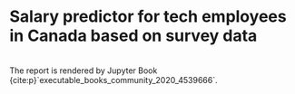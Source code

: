 # Salary predictor for tech employees in Canada based on survey data
<br>
The report is rendered by Jupyter Book {cite:p}`executable_books_community_2020_4539666`.
<br><br>